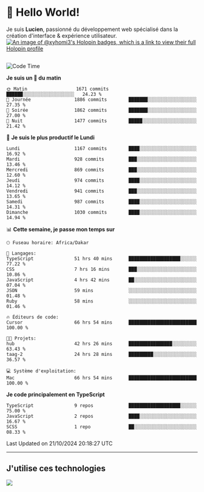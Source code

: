 # 👋 Hello World!

Je suis **Lucien**, passionné du développement web spécialisé dans la création d'interface & expérience utilisateur.
[![An image of @xyhomi3's Holopin badges, which is a link to view their full Holopin profile](https://holopin.me/xyhomi3)](https://holopin.io/@xyhomi3)

##

<!--START_SECTION:waka-->
![Code Time](http://img.shields.io/badge/Code%20Time-2%2C367%20hrs%2042%20mins-blue)

**Je suis un 🐤 du matin** 

```text
🌞 Matin                  1671 commits        ██████░░░░░░░░░░░░░░░░░░░   24.23 % 
🌆 Journée                1886 commits        ███████░░░░░░░░░░░░░░░░░░   27.35 % 
🌃 Soirée                 1862 commits        ███████░░░░░░░░░░░░░░░░░░   27.00 % 
🌙 Nuit                   1477 commits        █████░░░░░░░░░░░░░░░░░░░░   21.42 % 
```
📅 **Je suis le plus productif le Lundi** 

```text
Lundi                    1167 commits        ████░░░░░░░░░░░░░░░░░░░░░   16.92 % 
Mardi                    928 commits         ███░░░░░░░░░░░░░░░░░░░░░░   13.46 % 
Mercredi                 869 commits         ███░░░░░░░░░░░░░░░░░░░░░░   12.60 % 
Jeudi                    974 commits         ████░░░░░░░░░░░░░░░░░░░░░   14.12 % 
Vendredi                 941 commits         ███░░░░░░░░░░░░░░░░░░░░░░   13.65 % 
Samedi                   987 commits         ████░░░░░░░░░░░░░░░░░░░░░   14.31 % 
Dimanche                 1030 commits        ████░░░░░░░░░░░░░░░░░░░░░   14.94 % 
```


📊 **Cette semaine, je passe mon temps sur** 

```text
🕑︎ Fuseau horaire: Africa/Dakar

💬 Langages: 
TypeScript               51 hrs 40 mins      ███████████████████░░░░░░   77.22 % 
CSS                      7 hrs 16 mins       ███░░░░░░░░░░░░░░░░░░░░░░   10.86 % 
JavaScript               4 hrs 42 mins       ██░░░░░░░░░░░░░░░░░░░░░░░   07.04 % 
JSON                     59 mins             ░░░░░░░░░░░░░░░░░░░░░░░░░   01.48 % 
Ruby                     58 mins             ░░░░░░░░░░░░░░░░░░░░░░░░░   01.46 % 

🔥 Éditeurs de code: 
Cursor                   66 hrs 54 mins      █████████████████████████   100.00 % 

🐱‍💻 Projets: 
hub                      42 hrs 26 mins      ████████████████░░░░░░░░░   63.43 % 
taag-2                   24 hrs 28 mins      █████████░░░░░░░░░░░░░░░░   36.57 % 

💻 Système d'exploitation: 
Mac                      66 hrs 54 mins      █████████████████████████   100.00 % 
```

**Je code principalement en TypeScript** 

```text
TypeScript               9 repos             ███████████████████░░░░░░   75.00 % 
JavaScript               2 repos             ████░░░░░░░░░░░░░░░░░░░░░   16.67 % 
SCSS                     1 repo              ██░░░░░░░░░░░░░░░░░░░░░░░   08.33 % 
```




 Last Updated on 21/10/2024 20:18:27 UTC
<!--END_SECTION:waka-->
---

## J'utilise ces technologies

<p align="left">
  <a href="https://skillicons.dev">
    <img src="https://skillicons.dev/icons?i=ts,js,md,scss,tailwind,react,docker,express,astro,vite,nextjs,vercel,figma,ableton" />
  </a>
</p>

